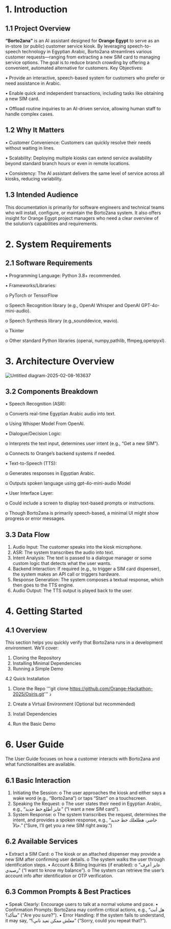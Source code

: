# 1. Introduction
## 1.1 Project Overview
**“Borto2ana”** is an AI assistant designed for **Orange Egypt** to serve as an in-store (or public) customer service kiosk. By leveraging speech-to-speech technology in Egyptian Arabic, Borto2ana streamlines various customer requests—ranging from extracting a new SIM card to managing service options. The goal is to reduce branch crowding by offering a convenient, automated alternative for customers.
Key Objectives:

•	Provide an interactive, speech-based system for customers who prefer or need assistance in Arabic.

•	Enable quick and independent transactions, including tasks like obtaining a new SIM card.

•	Offload routine inquiries to an AI-driven service, allowing human staff to handle complex cases.

## 1.2 Why It Matters
•	Customer Convenience: Customers can quickly resolve their needs without waiting in lines.

•	Scalability: Deploying multiple kiosks can extend service availability beyond standard branch hours or even in remote locations.

•	Consistency: The AI assistant delivers the same level of service across all kiosks, reducing variability.

## 1.3 Intended Audience
This documentation is primarily for software engineers and technical teams who will install, configure, or maintain the Borto2ana system. It also offers insight for Orange Egypt project managers who need a clear overview of the solution’s capabilities and requirements.


# 2. System Requirements 
## 2.1 Software Requirements
•	Programming Language: Python 3.8+ recommended.

•	Frameworks/Libraries:

o	PyTorch or TensorFlow 

o	Speech Recognition library (e.g., OpenAI Whisper and OpenAI GPT-4o-mini-audio).

o	Speech Synthesis library (e.g.,sounddevice, wavio).

o	Tkinter

o	Other standard Python libraries (openai, numpy,pathlib, ffmpeg,openpyxl).

# 3. Architecture Overview
 
![Untitled diagram-2025-02-08-163637](https://github.com/user-attachments/assets/dc420c76-fe8d-446f-9013-578714917f9d)


## 3.2 Components Breakdown
•	Speech Recognition (ASR):

o	Converts real-time Egyptian Arabic audio into text.

o	Using Whisper Model From OpenAI.

•	Dialogue/Decision Logic:

o	Interprets the text input, determines user intent (e.g., “Get a new SIM”).

o	Connects to Orange’s backend systems if needed.

•	Text-to-Speech (TTS):

o	Generates responses in Egyptian Arabic.

o	Outputs spoken language using gpt-4o-mini-audio Model

•	User Interface Layer:

o	Could include a screen to display text-based prompts or instructions.

o	Though Borto2ana is primarily speech-based, a minimal UI might show progress or error messages.


## 3.3 Data Flow
1.	Audio Input: The customer speaks into the kiosk microphone.
3.	ASR: The system transcribes the audio into text.
4.	Intent Analysis: The text is passed to a dialogue manager or some custom logic that detects what the user wants.
5.	Backend Interaction: If required (e.g., to trigger a SIM card dispenser), the system makes an API call or triggers hardware.
6.	Response Generation: The system composes a textual response, which then goes to the TTS engine.
7.	Audio Output: The TTS output is played back to the user.

# 4. Getting Started
## 4.1 Overview
This section helps you quickly verify that Borto2ana runs in a development environment. We’ll cover:
1.	Cloning the Repository
2.	Installing Minimal Dependencies
3.	Running a Simple Demo

4.2 Quick Installation
1.	Clone the Repo
'''git clone https://github.com/Orange-Hackathon-2025/Osiris.git'''
ذ
1.	Create a Virtual Environment (Optional but recommended)




2.	Install Dependencies



3.	Run the Basic Demo


# 6. User Guide
The User Guide focuses on how a customer interacts with Borto2ana and what functionalities are available.

## 6.1 Basic Interaction
1.	Initiating the Session:
o	The user approaches the kiosk and either says a wake word (e.g., “Borto2ana”) or taps “Start” on a touchscreen.
2.	Speaking the Request:
o	The user states their need in Egyptian Arabic, e.g., “عايز أطلع خط جديد” (“I want a new SIM card”).
3.	System Response:
o	The system transcribes the request, determines the intent, and provides a spoken response, e.g., “حاضر، هطلعلك خط جديد حالاً.” (“Sure, I’ll get you a new SIM right away.”)
## 6.2 Available Services
•	Extract a SIM Card:
o	The kiosk or an attached dispenser may provide a new SIM after confirming user details.
o	The system walks the user through identification steps.
•	Account & Billing Inquiries (if enabled):
o	“عايز أعرف رصيدي” (“I want to know my balance”).
o	The system can retrieve the user’s account info after identification or OTP verification.

## 6.3 Common Prompts & Best Practices
•	Speak Clearly: Encourage users to talk at a normal volume and pace.
•	Confirmation Prompts: Borto2ana may confirm critical actions, e.g., “هل أنت متأكد؟” (“Are you sure?”).
•	Error Handling: If the system fails to understand, it may say, “معلش ممكن تعيد تاني؟” (“Sorry, could you repeat that?”).



